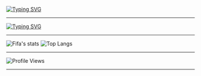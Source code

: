 [![Typing SVG](https://readme-typing-svg.herokuapp.com?size=13&duration=4000&color=0EFF00&center=skute%C4%8Dn%C3%BD&vCenter=Nepravdiv%C3%A9&multiline=true&width=666&height=100&lines=Hey!+Hey!+I'm+a+fifa+-+I+mean...+This+is+how+I+introduce+myself+on+the+Internet.+;My+real+name+is+Filip+Fischer+and+I'm+not+a+developer.+However%2C+one+day+I+would+like+;to+be.+I+make+discord+bots+for+a+couple+of+servers.+)](https://git.io/typing-svg)
___

[![Typing SVG](https://readme-typing-svg.herokuapp.com?size=22&duration=2000&color=F7F7F7&center=Nepravdiv%C3%A9&vCenter=skute%C4%8Dn%C3%BD&multiline=true&width=560&height=150&lines=%F0%9F%87%A8%F0%9F%87%BF++%E2%80%A2+I+live+in+the+Czech+Republic.+;%F0%9F%8E%82+%E2%80%A2+I+was+born+on+the+15th+of+September.+;%F0%9F%90%BC+%E2%80%A2+I+love+pandas.+;%F0%9F%98%AC+%E2%80%A2+Not+a+developer.+)](https://git.io/typing-svg)


___
![Fifa's stats](https://github-readme-stats.vercel.app/api?username=fiifa&count_private=true) ![Top Langs](https://github-readme-stats.vercel.app/api/top-langs/?username=fiifa) <br/>
___
![Profile Views](https://komarev.com/ghpvc/?username=fiifa)
___


